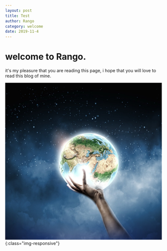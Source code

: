 ```yaml
---
layout: post
title: Test
author: Rango
category: welcome
date: 2019-11-4
---
```

# welcome to Rango.
it's my pleasure that you are reading this page,
i hope that you will love to read this blog of mine. 


![Image Test](/assets/img/img-sample.jpg){:class="img-responsive"}